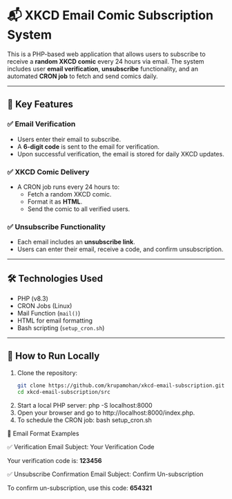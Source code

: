 # 📬 XKCD Email Comic Subscription System

This is a PHP-based web application that allows users to subscribe to receive a **random XKCD comic** every 24 hours via email. The system includes user **email verification**, **unsubscribe** functionality, and an automated **CRON job** to fetch and send comics daily.

---

## 🌟 Key Features

### ✅ Email Verification
- Users enter their email to subscribe.
- A **6-digit code** is sent to the email for verification.
- Upon successful verification, the email is stored for daily XKCD updates.

### ✅ XKCD Comic Delivery
- A CRON job runs every 24 hours to:
  - Fetch a random XKCD comic.
  - Format it as **HTML**.
  - Send the comic to all verified users.

### ✅ Unsubscribe Functionality
- Each email includes an **unsubscribe link**.
- Users can enter their email, receive a code, and confirm unsubscription.

---

## 🛠 Technologies Used

- PHP (v8.3)
- CRON Jobs (Linux)
- Mail Function (`mail()`)
- HTML for email formatting
- Bash scripting (`setup_cron.sh`)

---

## 🚀 How to Run Locally

1. Clone the repository:
   ```bash
   git clone https://github.com/krupamohan/xkcd-email-subscription.git
   cd xkcd-email-subscription/src
2.	Start a local PHP server:
    php -S localhost:8000
3.	Open your browser and go to http://localhost:8000/index.php.
4.	To schedule the CRON job:
    bash setup_cron.sh

📩 Email Format Examples

✅ Verification Email
Subject: Your Verification Code
    <p>Your verification code is: <strong>123456</strong></p>

✅ Unsubscribe Confirmation Email
Subject: Confirm Un-subscription
    <p>To confirm un-subscription, use this code: <strong>654321</strong></p>
